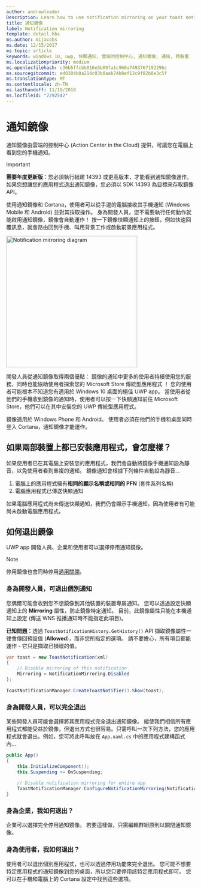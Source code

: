 ```yaml
---
author: andrewleader
Description: Learn how to use notification mirroring on your toast notifications.
title: 通知鏡像
label: Notification mirroring
template: detail.hbs
ms.author: mijacobs
ms.date: 12/15/2017
ms.topic: article
keywords: windows 10, uwp, 快顯通知, 雲端的控制中心, 通知鏡像, 通知, 跨裝置
ms.localizationpriority: medium
ms.openlocfilehash: c36b5ffcbb016e5b89fa1c960a7493767192296c
ms.sourcegitcommit: ed0304b8a214c03b8aab74b8ef12c9f82b8e3c5f
ms.translationtype: MT
ms.contentlocale: zh-TW
ms.lasthandoff: 11/19/2018
ms.locfileid: "7292542"
---
```

# <a name="notification-mirroring"></a>通知鏡像

通知鏡像由雲端的控制中心 (Action Center in the Cloud) 提供，可讓您在電腦上看到您的手機通知。

> [!IMPORTANT]
> **需要年度更新版**：您必須執行組建 14393 或更高版本，才能看到通知鏡像運作。 如果您想讓您的應用程式退出通知鏡像，您必須以 SDK 14393 為目標來存取鏡像 API。

使用通知鏡像和 Cortana，使用者可以從手邊的電腦接收其手機通知 (Windows Mobile 和 Android) 並對其採取操作。 身為開發人員，您不需要執行任何動作就能啟用通知鏡像，鏡像會自動運作！ 按一下鏡像快顯通知上的按鈕，例如快速回覆訊息，就會路由回到手機、叫用背景工作或啟動前景應用程式。

<img alt="Notification mirroring diagram" src="images/toast-mirroring.gif" width="350"/>

開發人員從通知鏡像取得兩個優點： 鏡像的通知中更多的使用者持續使用您的服務，同時也能協助使用者探索您的 Microsoft Store 傳統型應用程式 ！ 您的使用者可能根本不知道您有適用於 Windows 10 桌面的絕佳 UWP app。 當使用者從他們的手機收到鏡像的通知時，使用者可以按一下快顯通知前往 Microsoft Store，他們可以在其中安裝您的 UWP 傳統型應用程式。

鏡像適用於 Windows Phone 和 Android。 使用者必須在他們的手機和桌面同時登入 Cortana，通知鏡像才能運作。


## <a name="what-if-the-app-is-installed-on-both-devices"></a>如果兩部裝置上都已安裝應用程式，會怎麼樣？

如果使用者已在其電腦上安裝您的應用程式，我們會自動將鏡像手機通知設為靜音，以免使用者看到重複的通知。 鏡像通知會根據下列條件自動設為靜音...

1. 電腦上的應用程式擁有**相同的顯示名稱或相同的 PFN** (套件系列名稱)
2. 電腦應用程式已傳送快顯通知

如果電腦應用程式尚未傳送快顯通知，我們仍會顯示手機通知，因為使用者有可能尚未啟動電腦應用程式。


## <a name="how-to-opt-out-of-mirroring"></a>如何退出鏡像

UWP app 開發人員、企業和使用者可以選擇停用通知鏡像。

> [!NOTE]
> 停用鏡像也會同時停用[通用關閉](universal-dismiss.md)。


### <a name="as-a-developer-opt-out-an-individual-notification"></a>身為開發人員，可退出個別通知

您偶爾可能會收到您不想鏡像到其他裝置的裝置專屬通知。 您可以透過設定快顯通知上的 **Mirroring** 屬性，防止鏡像特定通知。 目前，此鏡像屬性只能在本機通知上設定 (傳送 WNS 推播通知時不能指定此項目)。

**已知問題**：透過 `ToastNotificationHistory.GetHistory()` API 擷取鏡像屬性一律會傳回預設值 (**Allowed**)，而非您所指定的選項。 請不要擔心，所有項目都能運作 - 它只是擷取已損壞的值。

```csharp
var toast = new ToastNotification(xml)
{
    // Disable mirroring of this notification
    Mirroring = NotificationMirroring.Disabled
};
  
ToastNotificationManager.CreateToastNotifier().Show(toast);
```


### <a name="as-a-developer-opt-out-completely"></a>身為開發人員，可以完全退出

某些開發人員可能會選擇將其應用程式完全退出通知鏡像。 縱使我們相信所有應用程式都能受益於鏡像，但退出方式也很容易。只需呼叫一次下列方法，您的應用程式就會退出。例如，您可將此呼叫放在 `App.xaml.cs` 中的應用程式建構函式內...

```csharp
public App()
{
    this.InitializeComponent();
    this.Suspending += OnSuspending;
 
    // Disable notification mirroring for entire app
    ToastNotificationManager.ConfigureNotificationMirroring(NotificationMirroring.Disabled);
}
```


### <a name="as-an-enterprise-how-do-i-opt-out"></a>身為企業，我如何退出？

企業可以選擇完全停用通知鏡像。 若要這樣做，只需編輯群組原則以關閉通知鏡像。


### <a name="as-a-user-how-do-i-opt-out"></a>身為使用者，我如何退出？

使用者可以退出個別應用程式，也可以透過停用功能來完全退出。 您可能不想要特定應用程式的通知鏡像到您的桌面，所以您只要停用該特定應用程式即可。 您可以在手機和電腦上的 Cortana 設定中找到這些選項。